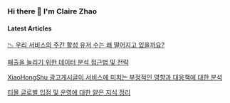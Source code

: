 ### Hi there 👋 I'm Claire Zhao

#### Latest Articles
[📉 우리 서비스의 주간 활성 유저 수는 왜 떨어지고 있을까요?](https://medium.com/@jiaying1410/%EC%9A%B0%EB%A6%AC-%EC%84%9C%EB%B9%84%EC%8A%A4%EC%9D%98-%EC%A3%BC%EA%B0%84-%ED%99%9C%EC%84%B1-%EC%9C%A0%EC%A0%80-%EC%88%98%EB%8A%94-%EC%99%9C-%EB%96%A8%EC%96%B4%EC%A7%80%EA%B3%A0-%EC%9E%88%EC%9D%84%EA%B9%8C%EC%9A%94-10d9f4a9804e)

[매출을 늘리기 위한 데이터 분석 접근법 및 전략](https://medium.com/@jiaying1410/%EB%A7%A4%EC%B6%9C%EC%9D%84-%EB%8A%98%EB%A6%AC%EA%B8%B0-%EC%9C%84%ED%95%9C-%EB%8D%B0%EC%9D%B4%ED%84%B0-%EB%B6%84%EC%84%9D-%EC%A0%91%EA%B7%BC%EB%B2%95-%EB%B0%8F-%EC%A0%84%EB%9E%B5-cadeecfe9577)

[XiaoHongShu 광고게시글이 서비스에 미치는 부정적인 영향과 대응책에 대한 분석](https://medium.com/@jiaying1410/xiaohongshu-%EA%B4%91%EA%B3%A0%EA%B2%8C%EC%8B%9C%EA%B8%80%EC%9D%B4-%EC%84%9C%EB%B9%84%EC%8A%A4%EC%97%90-%EB%AF%B8%EC%B9%98%EB%8A%94-%EB%B6%80%EC%A0%95%EC%A0%81%EC%9D%B8-%EC%98%81%ED%96%A5%EA%B3%BC-%EB%8C%80%EC%9D%91%EC%B1%85%EC%97%90-%EB%8C%80%ED%95%9C-%EB%B6%84%EC%84%9D-65cabeb7575e)

[티몰 글로벌 입점 및 운영에 대한 얕은 지식 정리](https://medium.com/@jiaying1410/%ED%8B%B0%EB%AA%B0-%EA%B8%80%EB%A1%9C%EB%B2%8C-%EC%9E%85%EC%A0%90-%EB%B0%8F-%EC%9A%B4%EC%98%81%EC%97%90-%EB%8C%80%ED%95%9C-%EC%96%95%EC%9D%80-%EC%A7%80%EC%8B%9D-%EC%A0%95%EB%A6%AC-d93729367c05)
